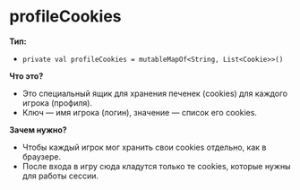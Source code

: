 # profileCookies

**Тип:**
- `private val profileCookies = mutableMapOf<String, List<Cookie>>()`

**Что это?**
- Это специальный ящик для хранения печенек (cookies) для каждого игрока (профиля).
- Ключ — имя игрока (логин), значение — список его cookies.

**Зачем нужно?**
- Чтобы каждый игрок мог хранить свои cookies отдельно, как в браузере.
- После входа в игру сюда кладутся только те cookies, которые нужны для работы сессии.
